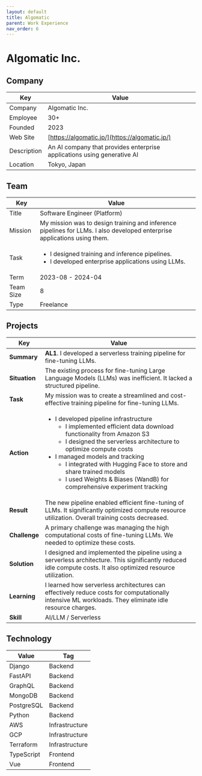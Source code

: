 ```yaml
---
layout: default
title: Algomatic
parent: Work Experience
nav_order: 6
---
```


# Algomatic Inc.

## Company

| Key         | Value                                                                  |
| ----------- | ---------------------------------------------------------------------- |
| Company     | Algomatic Inc.                                                         |
| Employee    | 30+                                                                    |
| Founded     | 2023                                                                   |
| Web Site    | [https://algomatic.jp/](https://algomatic.jp/)                   |
| Description | An AI company that provides enterprise applications using generative AI |
| Location    | Tokyo, Japan                                                           |

## Team

<table>
  <thead>
    <tr>
      <th>Key</th>
      <th>Value</th>
    </tr>
  </thead>
  <tbody>
    <tr>
      <td>Title</td>
      <td>Software Engineer (Platform)</td>
    </tr>
    <tr>
      <td>Mission</td>
      <td>My mission was to design training and inference pipelines for LLMs. I also developed enterprise applications using them.</td>
    </tr>
    <tr>
      <td>Task</td>
      <td>
        <ul>
          <li>I designed training and inference pipelines.</li>
          <li>I developed enterprise applications using LLMs.</li>
        </ul>
      </td>
    </tr>
    <tr>
      <td>Term</td>
      <td>2023-08 - 2024-04</td>
    </tr>
    <tr>
      <td>Team Size</td>
      <td>8</td>
    </tr>
    <tr>
      <td>Type</td>
      <td>Freelance</td>
    </tr>
  </tbody>
</table>

## Projects

<table>
  <thead>
    <tr>
      <th>Key</th>
      <th>Value</th>
    </tr>
  </thead>
  <tbody>
    <tr>
      <td><strong>Summary</strong></td>
      <td><strong>AL1</strong>. I developed a serverless training pipeline for fine-tuning LLMs.</td>
    </tr>
    <tr>
      <td><strong>Situation</strong></td>
      <td>The existing process for fine-tuning Large Language Models (LLMs) was inefficient. It lacked a structured pipeline.</td>
    </tr>
    <tr>
      <td><strong>Task</strong></td>
      <td>My mission was to create a streamlined and cost-effective training pipeline for fine-tuning LLMs.</td>
    </tr>
    <tr>
      <td><strong>Action</strong></td>
      <td>
        <ul>
          <li>I developed pipeline infrastructure
            <ul>
              <li>I implemented efficient data download functionality from Amazon S3</li>
              <li>I designed the serverless architecture to optimize compute costs</li>
            </ul>
          </li>
          <li>I managed models and tracking
            <ul>
              <li>I integrated with Hugging Face to store and share trained models</li>
              <li>I used Weights & Biases (WandB) for comprehensive experiment tracking</li>
            </ul>
          </li>
        </ul>
      </td>
    </tr>
    <tr>
      <td><strong>Result</strong></td>
      <td>The new pipeline enabled efficient fine-tuning of LLMs. It significantly optimized compute resource utilization. Overall training costs decreased.</td>
    </tr>
    <tr>
      <td><strong>Challenge</strong></td>
      <td>A primary challenge was managing the high computational costs of fine-tuning LLMs. We needed to optimize these costs.</td>
    </tr>
    <tr>
      <td><strong>Solution</strong></td>
      <td>I designed and implemented the pipeline using a serverless architecture. This significantly reduced idle compute costs. It also optimized resource utilization.</td>
    </tr>
    <tr>
      <td><strong>Learning</strong></td>
      <td>I learned how serverless architectures can effectively reduce costs for computationally intensive ML workloads. They eliminate idle resource charges.</td>
    </tr>
    <tr>
      <td><strong>Skill</strong></td>
      <td>AI/LLM / Serverless</td>
    </tr>
  </tbody>
</table>

## Technology

| Value      | Tag            |
| ---------- | -------------- |
| Django     | Backend        |
| FastAPI    | Backend        |
| GraphQL    | Backend        |
| MongoDB    | Backend        |
| PostgreSQL | Backend        |
| Python     | Backend        |
| AWS        | Infrastructure |
| GCP        | Infrastructure |
| Terraform  | Infrastructure |
| TypeScript | Frontend       |
| Vue        | Frontend       |
